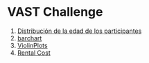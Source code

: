 # VAST Challenge

1. [Distribución de la edad de los participantes](https://biancabalzarini.github.io/infovis/VAST_Challenge/Hist_Age.html)
2. [barchart](https://biancabalzarini.github.io/infovis/VAST_Challenge/BarChart_EducationLevel.html)
3. [ViolinPlots](https://biancabalzarini.github.io/infovis/VAST_Challenge/ViolinPlots.html)
4. [Rental Cost](https://biancabalzarini.github.io/infovis/VAST_Challenge/Location_RentalCost.html)
